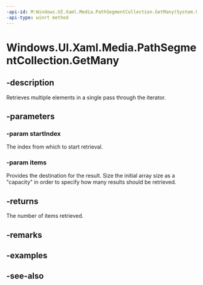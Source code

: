```yaml
---
-api-id: M:Windows.UI.Xaml.Media.PathSegmentCollection.GetMany(System.UInt32,Windows.UI.Xaml.Media.PathSegment[])
-api-type: winrt method
---
```


<!-- Method syntax
public uint GetMany(System.UInt32 startIndex, Windows.UI.Xaml.Media.PathSegment[] items)
-->

# Windows.UI.Xaml.Media.PathSegmentCollection.GetMany

## -description
Retrieves multiple elements in a single pass through the iterator.



## -parameters
### -param startIndex
The index from which to start retrieval.

### -param items
Provides the destination for the result. Size the initial array size as a "capacity" in order to specify how many results should be retrieved.

## -returns
The number of items retrieved.

## -remarks

## -examples

## -see-also
